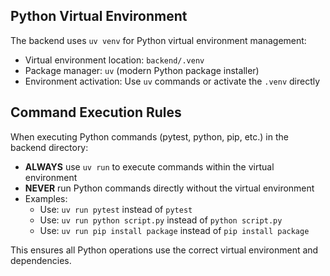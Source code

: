 ## Python Virtual Environment

The backend uses `uv venv` for Python virtual environment management:

- Virtual environment location: `backend/.venv`
- Package manager: `uv` (modern Python package installer)
- Environment activation: Use `uv` commands or activate the `.venv` directly

## Command Execution Rules

When executing Python commands (pytest, python, pip, etc.) in the backend directory:

- **ALWAYS** use `uv run` to execute commands within the virtual environment
- **NEVER** run Python commands directly without the virtual environment
- Examples:
  - Use: `uv run pytest` instead of `pytest`
  - Use: `uv run python script.py` instead of `python script.py`
  - Use: `uv run pip install package` instead of `pip install package`

This ensures all Python operations use the correct virtual environment and dependencies.